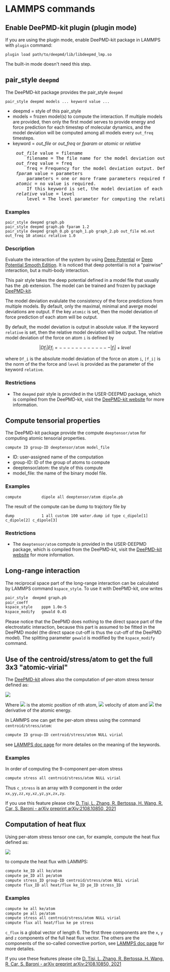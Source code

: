 # LAMMPS commands

## Enable DeePMD-kit plugin (plugin mode)

If you are using the plugin mode, enable DeePMD-kit package in LAMMPS with `plugin` command:

```
plugin load path/to/deepmd/lib/libdeepmd_lmp.so
```

The built-in mode doesn't need this step.

## pair_style `deepmd`

The DeePMD-kit package provides the pair_style `deepmd`

```
pair_style deepmd models ... keyword value ...
```
- deepmd = style of this pair_style
- models = frozen model(s) to compute the interaction. 
If multiple models are provided, then only the first model serves to provide energy and force prediction for each timestep of molecular dynamics, 
and the model deviation will be computed among all models every `out_freq` timesteps.
- keyword = *out_file* or *out_freq* or *fparam* or *atomic* or *relative*
<pre>
    <i>out_file</i> value = filename
        filename = The file name for the model deviation output. Default is model_devi.out
    <i>out_freq</i> value = freq
        freq = Frequency for the model deviation output. Default is 100.
    <i>fparam</i> value = parameters
        parameters = one or more frame parameters required for model evaluation.
    <i>atomic</i> = no value is required. 
        If this keyword is set, the model deviation of each atom will be output.
    <i>relative</i> value = level
        level = The level parameter for computing the relative model deviation
</pre>

### Examples
```
pair_style deepmd graph.pb
pair_style deepmd graph.pb fparam 1.2
pair_style deepmd graph_0.pb graph_1.pb graph_2.pb out_file md.out out_freq 10 atomic relative 1.0
```

### Description
Evaluate the interaction of the system by using [Deep Potential][DP] or [Deep Potential Smooth Edition][DP-SE]. It is noticed that deep potential is not a "pairwise" interaction, but a multi-body interaction. 

This pair style takes the deep potential defined in a model file that usually has the .pb extension. The model can be trained and frozen by package [DeePMD-kit](https://github.com/deepmodeling/deepmd-kit).

The model deviation evalulate the consistency of the force predictions from multiple models. By default, only the maximal, minimal and averge model deviations are output. If the key `atomic` is set, then the model deviation of force prediction of each atom will be output.

By default, the model deviation is output in absolute value. If the keyword `relative` is set, then the relative model deviation will be output. The relative model deviation of the force on atom `i` is defined by
```math
           |Df_i|
Ef_i = -------------
       |f_i| + level
```
where `Df_i` is the absolute model deviation of the force on atom `i`, `|f_i|` is the norm of the the force and `level` is provided as the parameter of the keyword `relative`.

### Restrictions
- The `deepmd` pair style is provided in the USER-DEEPMD package, which is compiled from the DeePMD-kit, visit the [DeePMD-kit website](https://github.com/deepmodeling/deepmd-kit) for more information.


## Compute tensorial properties

The DeePMD-kit package provide the compute `deeptensor/atom` for computing atomic tensorial properties. 

```
compute ID group-ID deeptensor/atom model_file
```
- ID: user-assigned name of the computation
- group-ID: ID of the group of atoms to compute
- deeptensor/atom: the style of this compute
- model_file: the name of the binary model file.

### Examples
```
compute         dipole all deeptensor/atom dipole.pb
```
The result of the compute can be dump to trajctory file by 
```
dump            1 all custom 100 water.dump id type c_dipole[1] c_dipole[2] c_dipole[3] 
```

### Restrictions
- The `deeptensor/atom` compute is provided in the USER-DEEPMD package, which is compiled from the DeePMD-kit, visit the [DeePMD-kit website](https://github.com/deepmodeling/deepmd-kit) for more information.


## Long-range interaction
The reciprocal space part of the long-range interaction can be calculated by LAMMPS command `kspace_style`. To use it with DeePMD-kit, one writes 
```bash
pair_style	deepmd graph.pb
pair_coeff
kspace_style	pppm 1.0e-5
kspace_modify	gewald 0.45
```
Please notice that the DeePMD does nothing to the direct space part of the electrostatic interaction, because this part is assumed to be fitted in the DeePMD model (the direct space cut-off is thus the cut-off of the DeePMD model). The splitting parameter `gewald` is modified by the `kspace_modify` command.

## Use of the centroid/stress/atom to get the full 3x3 "atomic-virial" 

The [DeePMD-kit](https://github.com/deepmodeling/deepmd-kit) allows also the computation of per-atom stress tensor defined as:

<img src="https://render.githubusercontent.com/render/math?math=dvatom=\sum_{m}( \mathbf{r}_n- \mathbf{r}_m) \frac{de_m}{d\mathbf{r}_n} ">

Where <img src="https://render.githubusercontent.com/render/math?math=\mathbf{r}_n "> is the atomic position of nth atom, <img src="https://render.githubusercontent.com/render/math?math=\mathbf{v}_n "> velocity of atom and <img src="https://render.githubusercontent.com/render/math?math=\frac{de_m}{d\mathbf{r}_n} "> the derivative of the atomic energy.

In LAMMPS one can get the per-atom stress using the command `centroid/stress/atom`:
```bash
compute ID group-ID centroid/stress/atom NULL virial
```
see [LAMMPS doc page](https://docs.lammps.org/compute_stress_atom.html#thompson2) for more detailes on the meaning of the keywords.
### Examples
In order of computing the 9-component per-atom stress
```bash
compute stress all centroid/stress/atom NULL virial
```
Thus `c_stress` is an array with 9 component in the order `xx,yy,zz,xy,xz,yz,yx,zx,zy`.

If you use this feature please cite [D. Tisi, L. Zhang, R. Bertossa, H. Wang, R. Car, S. Baroni - arXiv preprint arXiv:2108.10850, 2021](https://arxiv.org/abs/2108.10850)

## Computation of heat flux
Using per-atom stress tensor one can, for example, compute the heat flux defined as:

<img src="https://render.githubusercontent.com/render/math?math=\mathbf{J}=\sum_n e_n \mathbf{v}_n + \sum_{nm}( \mathbf{r}_m- \mathbf{r}_n) \frac{de_m}{d\mathbf{r}_n} \mathbf{v}_n">

to compute the heat flux with LAMMPS: 
```bash
compute ke_ID all ke/atom
compute pe_ID all pe/atom
compute stress_ID group-ID centroid/stress/atom NULL virial
compute flux_ID all heat/flux ke_ID pe_ID stress_ID
```

### Examples

```bash
compute ke all ke/atom
compute pe all pe/atom
compute stress all centroid/stress/atom NULL virial
compute flux all heat/flux ke pe stress
```
`c_flux` is a global vector of length 6. The first three components are the `x`, `y` and `z` components of the full heat flux vector. The others are the components of the so-called convective portion, see [LAMMPS doc page](https://docs.lammps.org/compute_heat_flux.html) for more detailes.

If you use these features please cite [D. Tisi, L. Zhang, R. Bertossa, H. Wang, R. Car, S. Baroni - arXiv preprint arXiv:2108.10850, 2021](https://arxiv.org/abs/2108.10850)


[DP]:https://journals.aps.org/prl/abstract/10.1103/PhysRevLett.120.143001
[DP-SE]:https://dl.acm.org/doi/10.5555/3327345.3327356
